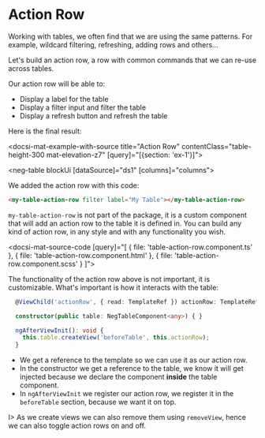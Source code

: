 # Action Row

Working with tables, we often find that we are using the same patterns.
For example, wildcard filtering, refreshing, adding rows and others...

Let's build an action row, a row with common commands that we can re-use across tables.

Our action row will be able to:

- Display a label for the table
- Display a filter input and filter the table
- Display a refresh button and refresh the table

Here is the final result:

<docsi-mat-example-with-source title="Action Row" contentClass="table-height-300 mat-elevation-z7" [query]="[{section: 'ex-1'}]">
  <!--@neg-example:ex-1-->
  <neg-table blockUi [dataSource]="ds1" [columns]="columns">
    <my-table-action-row filter label="My Table"></my-table-action-row>
  </neg-table>
  <!--@neg-example:ex-1-->
</docsi-mat-example-with-source>

We added the action row with this code:

```html
<my-table-action-row filter label="My Table"></my-table-action-row>
```

`my-table-action-row` is not part of the package, it is a custom component that will add an action row to the table it is defined in.
You can build any kind of action row, in any style and with any functionality you wish.

<docsi-mat-source-code [query]="[
  { file: 'table-action-row.component.ts' },
  { file: 'table-action-row.component.html' },
  { file: 'table-action-row.component.scss' }
]"></docsi-mat-source-code>

The functionality of the action row above is not important, it is customizable.
What's important is how it interacts with the table:

```typescript
  @ViewChild('actionRow', { read: TemplateRef }) actionRow: TemplateRef<any>;

  constructor(public table: NegTableComponent<any>) { }

  ngAfterViewInit(): void {
    this.table.createView('beforeTable', this.actionRow);
  }
```

- We get a reference to the template so we can use it as our action row.
- In the constructor we get a reference to the table, we know it will get injected because we declare the component **inside** the table component.
- In `ngAfterViewInit` we register our action row, we register it in the `beforeTable` section, because we want it on top.

I> As we create views we can also remove them using `removeView`, hence we can also toggle action rows on and off.
